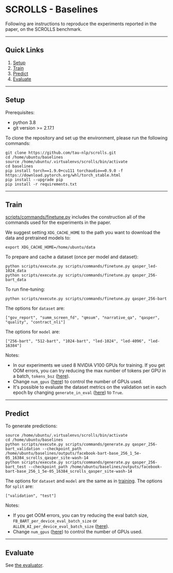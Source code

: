 # SCROLLS - Baselines

Following are instructions to reproduce the experiments reported in the paper, on the SCROLLS benchmark.

***

## Quick Links
1. [Setup](#setup)
2. [Train](#train)
3. [Predict](#predict)
4. [Evaluate](#evaluate)

*** 
## Setup

Prerequisites:
- python 3.8
- git version >= 2.17.1

To clone the repository and set up the environment, please run the following commands:
```
git clone https://github.com/tau-nlp/scrolls.git
cd /home/ubuntu/baselines
source /home/ubuntu/.virtualenvs/scrolls/bin/activate
cd baselines
pip install torch==1.9.0+cu111 torchaudio==0.9.0 -f https://download.pytorch.org/whl/torch_stable.html
pip install --upgrade pip
pip install -r requirements.txt
```

***
## Train
[scripts/commands/finetune.py](https://github.com/tau-nlp/scrolls/blob/main/baselines/scripts/commands/finetune.py) includes the construction all of the commands used for the experiments in the paper.

We suggest setting `XDG_CACHE_HOME` to the path you want to download the data and pretrained models to:
```
export XDG_CACHE_HOME=/home/ubuntu/data
```

To prepare and cache a dataset (once per model and dataset):
```
python scripts/execute.py scripts/commands/finetune.py qasper_led-1024_data
python scripts/execute.py scripts/commands/finetune.py qasper_256-bart_data
```
To run fine-tuning:
```
python scripts/execute.py scripts/commands/finetune.py qasper_256-bart
```

The options for `dataset` are:
```
["gov_report", "summ_screen_fd", "qmsum", "narrative_qa", "qasper", "quality", "contract_nli"]
```

The options for `model` are:
```
["256-bart", "512-bart", "1024-bart", "led-1024", "led-4096", "led-16384"]
```

Notes:
- In our experiments we used 8 NVIDIA V100 GPUs for training. If you get OOM errors, you can try reducing the max number of tokens per GPU in a batch, `tokens_bsz` ([here](https://github.com/tau-nlp/scrolls/blob/main/baselines/scripts/commands/finetune.py#L14)).
- Change `num_gpus` ([here](https://github.com/tau-nlp/scrolls/blob/main/baselines/scripts/commands/finetune.py#L15)) to control the number of GPUs used.
- It's possible to evaluate the dataset metrics on the validation set in each epoch by changing `generate_in_eval` ([here](https://github.com/tau-nlp/scrolls/blob/main/baselines/scripts/commands/finetune.py#L19)) to `True`.

***
## Predict
To generate predictions:
```
source /home/ubuntu/.virtualenvs/scrolls/bin/activate
cd /home/ubuntu/baselines
python scripts/execute.py scripts/commands/generate.py qasper_256-bart_validation --checkpoint_path /home/ubuntu/baselines/outputs/facebook-bart-base_256_1_5e-05_16384_scrolls_qasper_site-wash-14
python scripts/execute.py scripts/commands/generate.py qasper_256-bart_test --checkpoint_path /home/ubuntu/baselines/outputs/facebook-bart-base_256_1_5e-05_16384_scrolls_qasper_site-wash-14
```

The options for `dataset` and `model` are the same as in [training](#train).
The options for `split` are: 
```
["validation", "test"]
```
Notes:
- If you get OOM errors, you can try reducing the eval batch size, `FB_BART_per_device_eval_batch_size` or `ALLEN_AI_per_device_eval_batch_size` ([here](https://github.com/tau-nlp/scrolls/blob/main/baselines/scripts/commands/consts.py)).
- Change `num_gpus` ([here](https://github.com/tau-nlp/scrolls/blob/main/baselines/scripts/commands/generate.py#L16)) to control the number of GPUs used.

***
## Evaluate
See [the evaluator](https://github.com/tau-nlp/scrolls/tree/main/evaluator).
